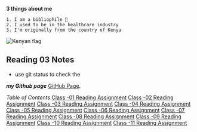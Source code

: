   **3 things about me**
     
    1. I am a bibliophile 📖
    2. I used to be in the healthcare industry
    3. I'm originally from the country of Kenya
    
   ![Kenyan flag](https://media.istockphoto.com/vectors/female-hand-gently-holds-small-kenya-flag-holiday-design-element-on-vector-id1284342309?k=20&m=1284342309&s=170667a&w=0&h=5LUIdfWStSMWnMt1Zwwvkly2jSYXeHKqQM1mTPHk7sM= )
 
## Reading 03 Notes
* use git status to check the 

***my Github page*** [GitHub Page](https://github.com/mariaka86).

*Table of Contents*
[Class -01 Reading Assignment](Reading-01.md)
[Class -02 Reading Assignment](Reading-02.md)
[Class -03 Reading Assignment](Reading-03.md)
[Class -04 Reading Assignment](Reading-04.md)
[Class -05 Reading Assignment](Reading-05.md)
[Class -06 Reading Assignment](Reading-06.md)
[Class -07 Reading Assignment](Reading-07.md)
[Class -08 Reading Assignment](Reading-08.md)
[Class -09 Reading Assignment](Reading-09.md)
[Class -10 Reading Assignment](Reading-10.md)
[Class -11 Reading Assignment](Reading-11.md)